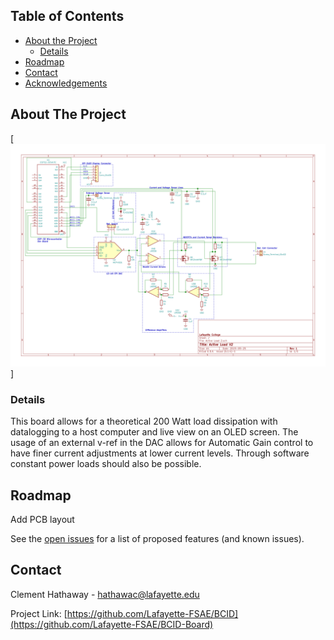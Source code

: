 <!-- TABLE OF CONTENTS -->
## Table of Contents

* [About the Project](#about-the-project)
  * [Details](#built-with)
* [Roadmap](#roadmap)
* [Contact](#contact)
* [Acknowledgements](#acknowledgements)



<!-- ABOUT THE PROJECT -->
## About The Project

[![Product Name Screen Shot][product-screenshot]]

### Details

This board allows for a theoretical 200 Watt load dissipation with datalogging to a host computer and live view on an OLED screen. The usage of an external v-ref in the DAC allows for Automatic Gain control to have finer current adjustments at lower current levels. Through software constant power loads should also be possible.


<!-- ROADMAP -->
## Roadmap

Add PCB layout

See the [open issues](https://github.com/Lafayette-FSAE/BCID-Board/issues) for a list of proposed features (and known issues).


<!-- CONTACT -->
## Contact

Clement Hathaway - hathawac@lafayette.edu

Project Link: [https://github.com/Lafayette-FSAE/BCID](https://github.com/Lafayette-FSAE/BCID-Board)

[product-screenshot]: images/screenshot.png
